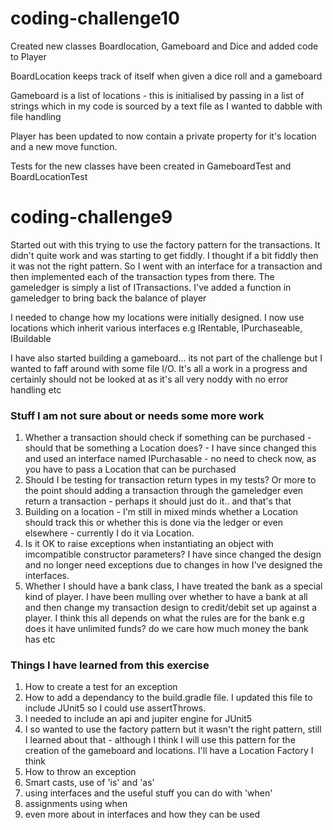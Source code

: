 # coding-challenge10
 Created new classes Boardlocation, Gameboard and Dice and added code to Player

 BoardLocation keeps track of itself when given a dice roll and a gameboard

 Gameboard is a list of locations - this is initialised by passing in a list of strings which in my code is sourced by a text file as I wanted to dabble with file handling

 Player has been updated to now contain a private property for it's location and a new move function.

 Tests for the new classes have been created in GameboardTest and BoardLocationTest


# coding-challenge9
Started out with this trying to use the factory pattern for the transactions. It didn't quite work and was starting to get fiddly.
I thought if a bit fiddly then it was not the right pattern. So I went with an interface for a transaction and then implemented each of the transaction types from there. The gameledger is simply a list of ITransactions. I've added a function in gameledger to bring back the balance of player

I needed to change how my locations were initially designed. I now use locations which inherit various interfaces e.g IRentable, IPurchaseable, IBuildable

I have also started building a gameboard... its not part of the challenge but I wanted to faff around with some file I/O. It's all a work in a progress and certainly should not be looked at as it's all very noddy with no error handling etc



### Stuff I am not sure about or needs some more work

1. Whether a transaction should check if something can be purchased - should that be something a Location does? - I have since changed this and used an interface named IPurchasable - no need to check now, as you have to pass a Location that can be purchased
2. Should I be testing for transaction return types in my tests? Or more to the point should adding a transaction through the gameledger even return a transaction - perhaps it should just do it.. and that's that
3. Building on a location - I'm still in mixed minds whether a Location should track this or whether 
this is done via the ledger or even elsewhere - currently I do it via Location.
4. Is it OK to raise exceptions when instantiating an object with imcompatible constructor parameters? I have since changed the design and no longer need exceptions due to changes in how I've designed the interfaces. 
5. Whether I should have a bank class, I have treated the bank as a special kind of player. I have been mulling over whether to have a bank at all and then change my transaction design to credit/debit set up against a player. I think this all depends on what the rules are for the bank e.g does it have unlimited funds? do we care how much money the bank has etc

### Things I have learned from this exercise

1. How to create a test for an exception
2. How to add a dependancy to the build.gradle file. I updated this file to include JUnit5 so I could use  assertThrows. 
3. I needed to include an api and jupiter engine for JUnit5
4. I so wanted to use the factory pattern but it wasn't the right pattern, still I learned about that - although I think I will use this pattern for the creation of the gameboard and locations. I'll have a Location Factory I think
5. How to throw an exception
6. Smart casts, use of 'is' and 'as'
7. using interfaces and the useful stuff you can do with 'when'
8. assignments using when
9. even more about in interfaces and how they can be used
